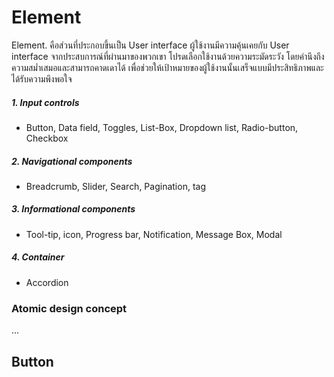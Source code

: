 Element
==========

Element. คือส่วนที่ประกอบขึ้นเป็น User interface ผู้ใช้งานมีความคุ้นเคยกับ User interface จากประสบการณ์ที่ผ่านมาของพวกเขา โปรดเลือกใช้งานด้วยความระมัดระวัง โดยคำนึงถึงความสม่ำเสมอและสามารถคาดเดาได้ เพื่อช่วยให้เป้าหมายของผู้ใช้งานนั้นเสร็จแบบมีประสิทธิภาพและได้รับความพึงพอใจ

##### 1. Input controls
- Button, Data field, Toggles, List-Box, Dropdown list, Radio-button, Checkbox
  
##### 2. Navigational components
- Breadcrumb, Slider, Search, Pagination, tag

##### 3. Informational components
- Tool-tip, icon, Progress bar, Notification, Message Box, Modal

##### 4. Container
- Accordion


### Atomic design concept
...



## Button